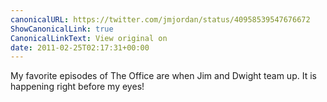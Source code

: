```yaml
---
canonicalURL: https://twitter.com/jmjordan/status/40958539547676672
ShowCanonicalLink: true
CanonicalLinkText: View original on
date: 2011-02-25T02:17:31+00:00
---
```

My favorite episodes of The Office are when Jim and Dwight team up. It is happening right before my eyes!